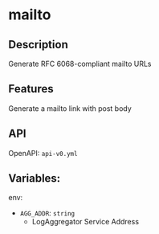 # mailto

## Description
Generate RFC 6068-compliant mailto URLs
## Features
Generate a mailto link with post body

## API
OpenAPI: `api-v0.yml`

## Variables:
env:
- `AGG_ADDR`: `string`
    - LogAggregator Service Address